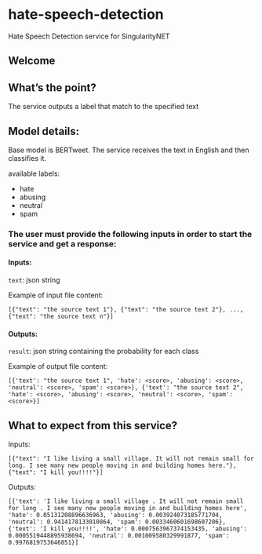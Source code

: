 # hate-speech-detection
Hate Speech Detection service for SingularityNET
## Welcome
## What’s the point?
The service outputs a label that match to the specified text
## Model details:
Base model is BERTweet.
The service receives the text in English and then classifies it.

available labels:
- hate
- abusing
- neutral
- spam

### The user must provide the following inputs in order to start the service and get a response:
#### Inputs:
`text`: json string

Example of input file content:

`[{"text": "the source text 1"}, {"text": "the source text 2"}, ..., {"text": "the source text n"}]`

#### Outputs:
`result`: json string containing the probability for each class

Example of output file content:

`[{'text': "the source text 1", 'hate': <score>, 'abusing': <score>, 'neutral': <score>, 'spam': <score>},
  {'text': "the source text 2", 'hate': <score>, 'abusing': <score>, 'neutral': <score>, 'spam': <score>}]`

## What to expect from this service?
Inputs:

`[{"text": "I like living a small village. It will not remain small for long. I see many new people moving in and building homes here."},
  {"text": "I kill you!!!!"}]`

Outputs:

`[{'text': 'I like living a small village . It will not remain small for long . I see many new people moving in and building homes here', 'hate': 0.05131208896636963, 'abusing': 0.003924073185771704, 'neutral': 0.9414178133010864, 'spam': 0.0033460601698607206},
{'text': 'I kill you!!!!', 'hate': 0.0007563967374153435, 'abusing': 0.0005519448895938694, 'neutral': 0.001009580329991877, 'spam': 0.9976819753646851}]`
